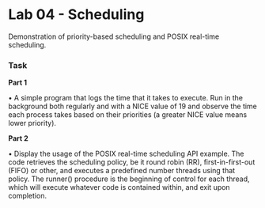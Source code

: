 # Lab 04 - Scheduling

Demonstration of priority-based scheduling and POSIX real-time scheduling. 

### Task

**Part 1**

• A simple program that logs the time that it takes to execute. Run in the background both regularly and with a NICE value of 19 and observe the time each process takes based on their priorities (a greater NICE value means lower priority).

**Part 2**

• Display the usage of the POSIX real-time scheduling API example. The code retrieves the scheduling policy, be it round robin (RR), first-in-first-out (FIFO) or other, and executes a predefined number threads using that policy. The runner() procedure is the beginning of control for each thread, which will execute whatever code is contained within, and exit upon completion.
